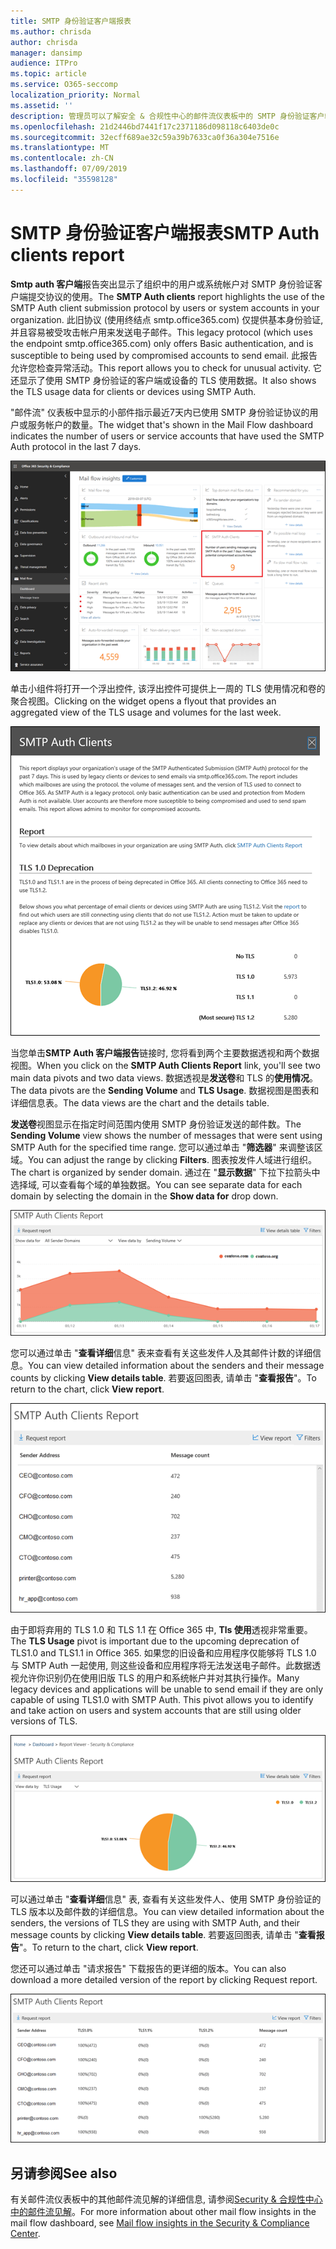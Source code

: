 ```yaml
---
title: SMTP 身份验证客户端报表
ms.author: chrisda
author: chrisda
manager: dansimp
audience: ITPro
ms.topic: article
ms.service: O365-seccomp
localization_priority: Normal
ms.assetid: ''
description: 管理员可以了解安全 & 合规性中心的邮件流仪表板中的 SMTP 身份验证客户端报告。
ms.openlocfilehash: 21d2446bd7441f17c2371186d098118c6403de0c
ms.sourcegitcommit: 32ecff689ae32c59a39b7633ca0f36a304e7516e
ms.translationtype: MT
ms.contentlocale: zh-CN
ms.lasthandoff: 07/09/2019
ms.locfileid: "35598128"
---
```

# <a name="smtp-auth-clients-report"></a><span data-ttu-id="95cdc-103">SMTP 身份验证客户端报表</span><span class="sxs-lookup"><span data-stu-id="95cdc-103">SMTP Auth clients report</span></span>

<span data-ttu-id="95cdc-104">**Smtp auth 客户端**报告突出显示了组织中的用户或系统帐户对 SMTP 身份验证客户端提交协议的使用。</span><span class="sxs-lookup"><span data-stu-id="95cdc-104">The **SMTP Auth clients** report highlights the use of the SMTP Auth client submission protocol by users or system accounts in your organization.</span></span> <span data-ttu-id="95cdc-105">此旧协议 (使用终结点 smtp.office365.com) 仅提供基本身份验证, 并且容易被受攻击帐户用来发送电子邮件。</span><span class="sxs-lookup"><span data-stu-id="95cdc-105">This legacy protocol (which uses the endpoint smtp.office365.com) only offers Basic authentication, and is susceptible to being used by compromised accounts to send email.</span></span>  <span data-ttu-id="95cdc-106">此报告允许您检查异常活动。</span><span class="sxs-lookup"><span data-stu-id="95cdc-106">This report allows you to check for unusual activity.</span></span> <span data-ttu-id="95cdc-107">它还显示了使用 SMTP 身份验证的客户端或设备的 TLS 使用数据。</span><span class="sxs-lookup"><span data-stu-id="95cdc-107">It also shows the TLS usage data for clients or devices using SMTP Auth.</span></span>

<span data-ttu-id="95cdc-108">"邮件流" 仪表板中显示的小部件指示最近7天内已使用 SMTP 身份验证协议的用户或服务帐户的数量。</span><span class="sxs-lookup"><span data-stu-id="95cdc-108">The widget that's shown in the Mail Flow dashboard indicates the number of users or service accounts that have used the SMTP Auth protocol in the last 7 days.</span></span>

![SMTP 身份验证客户端在安全 & 合规性中心中的邮件流仪表板中报告](media/smtp-auth-clients-report-selected.png)

<span data-ttu-id="95cdc-110">单击小组件将打开一个浮出控件, 该浮出控件可提供上一周的 TLS 使用情况和卷的聚合视图。</span><span class="sxs-lookup"><span data-stu-id="95cdc-110">Clicking on the widget opens a flyout that provides an aggregated view of the TLS usage and volumes for the last week.</span></span>

![SMTP Auth 客户端报告中的浮出控件](media/smtp-auth-clients-flyout.png)

<span data-ttu-id="95cdc-112">当您单击**SMTP Auth 客户端报告**链接时, 您将看到两个主要数据透视和两个数据视图。</span><span class="sxs-lookup"><span data-stu-id="95cdc-112">When you click on the **SMTP Auth Clients Report** link, you'll see two main data pivots and two data views.</span></span> <span data-ttu-id="95cdc-113">数据透视是**发送卷**和 TLS 的**使用情况**。</span><span class="sxs-lookup"><span data-stu-id="95cdc-113">The data pivots are the **Sending Volume** and **TLS Usage**.</span></span> <span data-ttu-id="95cdc-114">数据视图是图表和详细信息表。</span><span class="sxs-lookup"><span data-stu-id="95cdc-114">The data views are the chart and the details table.</span></span>

<span data-ttu-id="95cdc-115">**发送卷**视图显示在指定时间范围内使用 SMTP 身份验证发送的邮件数。</span><span class="sxs-lookup"><span data-stu-id="95cdc-115">The **Sending Volume** view shows the number of messages that were sent using SMTP Auth for the specified time range.</span></span> <span data-ttu-id="95cdc-116">您可以通过单击 "**筛选器**" 来调整该区域。</span><span class="sxs-lookup"><span data-stu-id="95cdc-116">You can adjust the range by clicking **Filters**.</span></span> <span data-ttu-id="95cdc-117">图表按发件人域进行组织。</span><span class="sxs-lookup"><span data-stu-id="95cdc-117">The chart is organized by sender domain.</span></span> <span data-ttu-id="95cdc-118">通过在 "**显示数据**" 下拉下拉箭头中选择域, 可以查看每个域的单独数据。</span><span class="sxs-lookup"><span data-stu-id="95cdc-118">You can see separate data for each domain by selecting the domain in the **Show data for** drop down.</span></span>

![在 SMTP Auth 客户端报告中发送卷](media/smtp-auth-clients-report-sending-volume.png)

<span data-ttu-id="95cdc-120">您可以通过单击 "**查看详细**信息" 表来查看有关这些发件人及其邮件计数的详细信息。</span><span class="sxs-lookup"><span data-stu-id="95cdc-120">You can view detailed information about the senders and their message counts by clicking **View details table**.</span></span> <span data-ttu-id="95cdc-121">若要返回图表, 请单击 "**查看报告**"。</span><span class="sxs-lookup"><span data-stu-id="95cdc-121">To return to the chart, click **View report**.</span></span>

![SMTP Auth 客户端报告中用于发送卷的详细信息表](media/smtp-auth-clients-report-details-sending-volume.png)

<span data-ttu-id="95cdc-123">由于即将弃用的 TLS 1.0 和 TLS 1.1 在 Office 365 中, **Tls 使用**透视非常重要。</span><span class="sxs-lookup"><span data-stu-id="95cdc-123">The **TLS Usage** pivot is important due to the upcoming deprecation of TLS1.0 and TLS1.1 in Office 365.</span></span> <span data-ttu-id="95cdc-124">如果您的旧设备和应用程序仅能够将 TLS 1.0 与 SMTP Auth 一起使用, 则这些设备和应用程序将无法发送电子邮件。此数据透视允许你识别仍在使用旧版 TLS 的用户和系统帐户并对其执行操作。</span><span class="sxs-lookup"><span data-stu-id="95cdc-124">Many legacy devices and applications will be unable to send email if they are only capable of using TLS1.0 with SMTP Auth. This pivot allows you to identify and take action on users and system accounts that are still using older versions of TLS.</span></span>

![SMTP Auth 客户端报告中的 TLS 用法](media/smtp-auth-clients-report-tls-usage.png)

<span data-ttu-id="95cdc-126">可以通过单击 "**查看详细**信息" 表, 查看有关这些发件人、使用 SMTP 身份验证的 TLS 版本以及邮件数的详细信息。</span><span class="sxs-lookup"><span data-stu-id="95cdc-126">You can view detailed information about the senders, the versions of TLS they are using with SMTP Auth, and their message counts by clicking **View details table**.</span></span> <span data-ttu-id="95cdc-127">若要返回图表, 请单击 "**查看报告**"。</span><span class="sxs-lookup"><span data-stu-id="95cdc-127">To return to the chart, click **View report**.</span></span>

<span data-ttu-id="95cdc-128">您还可以通过单击 "请求报告" 下载报告的更详细的版本。</span><span class="sxs-lookup"><span data-stu-id="95cdc-128">You can also download a more detailed version of the report by clicking Request report.</span></span>

![SMTP Auth 客户端报告中 TLS 用法的详细信息表](media/smtp-auth-clients-report-details-tls-usage.png)

## <a name="see-also"></a><span data-ttu-id="95cdc-130">另请参阅</span><span class="sxs-lookup"><span data-stu-id="95cdc-130">See also</span></span>

<span data-ttu-id="95cdc-131">有关邮件流仪表板中的其他邮件流见解的详细信息, 请参阅[Security & 合规性中心中的邮件流见解](mail-flow-insights-v2.md)。</span><span class="sxs-lookup"><span data-stu-id="95cdc-131">For more information about other mail flow insights in the mail flow dashboard, see [Mail flow insights in the Security & Compliance Center](mail-flow-insights-v2.md).</span></span>
